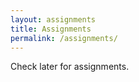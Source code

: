 ```yaml
---
layout: assignments
title: Assignments
permalink: /assignments/
---
```

Check later for assignments.